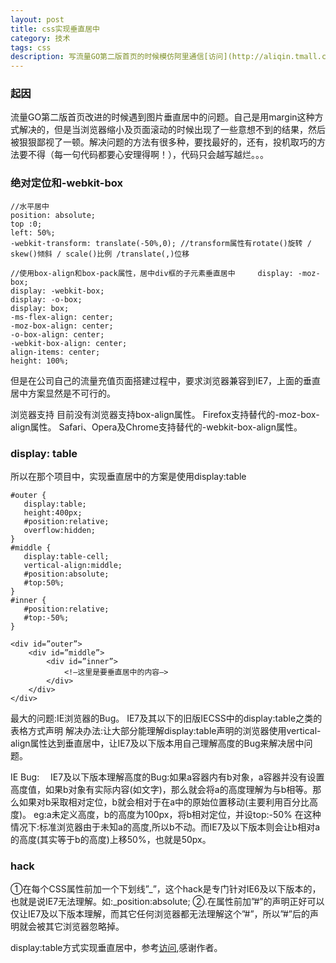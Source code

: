 ```yaml
---
layout: post
title: css实现垂直居中
category: 技术
tags: css
description: 写流量GO第二版首页的时候模仿阿里通信[访问](http://aliqin.tmall.com/phone_num_intro.htm?spm=a1z2p.7360257.0.0.rGUamd)其中遇到图片及div元素水平垂直居中的问题
---
```


### 起因
流量GO第二版首页改进的时候遇到图片垂直居中的问题。自己是用margin这种方式解决的，但是当浏览器缩小及页面滚动的时候出现了一些意想不到的结果，然后被狠狠鄙视了一顿。解决问题的方法有很多种，要找最好的，还有，投机取巧的方法要不得（每一句代码都要心安理得啊！），代码只会越写越烂。。。

### 绝对定位和-webkit-box
	//水平居中
	position: absolute;
    top :0;
    left: 50%;
    -webkit-transform: translate(-50%,0); //transform属性有rotate()旋转 / skew()倾斜 / scale()比例 /translate(,)位移 
    
    //使用box-align和box-pack属性，居中div框的子元素垂直居中    	display: -moz-box;
    display: -webkit-box;
    display: -o-box;
    display: box;
    -ms-flex-align: center;
    -moz-box-align: center;
    -o-box-align: center;
    -webkit-box-align: center;
    align-items: center;
    height: 100%;
但是在公司自己的流量充值页面搭建过程中，要求浏览器兼容到IE7，上面的垂直居中方案显然是不可行的。

浏览器支持
目前没有浏览器支持box-align属性。
Firefox支持替代的-moz-box-align属性。
Safari、Opera及Chrome支持替代的-webkit-box-align属性。

### display: table
所以在那个项目中，实现垂直居中的方案是使用display:table

	#outer {
       display:table;
       height:400px;
       #position:relative;
       overflow:hidden;
	}
	#middle {
       display:table-cell;
       vertical-align:middle;
       #position:absolute;
       #top:50%;
	} 
	#inner {
       #position:relative;
       #top:-50%;
	}
	
	<div id=”outer”>
    	<div id=”middle”>
        	<div id=”inner”>
           		<!–这里是要垂直居中的内容–>
        	</div>
    	</div>
	</div>  
	
最大的问题:IE浏览器的Bug。
IE7及其以下的旧版IECSS中的display:table之类的表格方式声明
解决办法:让大部分能理解display:table声明的浏览器使用vertical-align属性达到垂直居中，让IE7及以下版本用自己理解高度的Bug来解决居中问题。

IE Bug:　
IE7及以下版本理解高度的Bug:如果a容器内有b对象，a容器并没有设置高度值，如果b对象有实际内容(如文字)，那么就会将a的高度理解为与b相等。那么如果对b采取相对定位，b就会相对于在a中的原始位置移动(主要利用百分比高度)。
eg:a未定义高度，b的高度为100px，将b相对定位，并设top:-50%
在这种情况下:标准浏览器由于未知a的高度,所以b不动。而IE7及以下版本则会让b相对a的高度(其实等于b的高度)上移50%，也就是50px。

### hack
①在每个CSS属性前加一个下划线”\_”，这个hack是专门针对IE6及以下版本的，也就是说IE7无法理解。如:_position:absolute;
②.在属性前加”#”的声明正好可以仅让IE7及以下版本理解，而其它任何浏览器都无法理解这个”#”，所以”#”后的声明就会被其它浏览器忽略掉。

display:table方式实现垂直居中，参考[访问](http://blog.bingo929.com/css-vertical-center.html),感谢作者。
